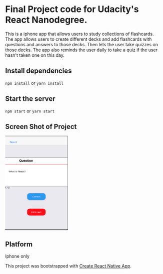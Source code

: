 # Final Project code for Udacity's React Nanodegree.

This is a iphone app that allows users to study collections of flashcards. The
app allows users to create different decks and add flashcards with questions and
answers to those decks. Then lets the user take quizzes on those decks. The app
also reminds the user daily to take a quiz if the user hasn't taken one on this
day.

## Install dependencies

`npm install` or `yarn install`

## Start the server

`npm start` or `yarn start`

## Screen Shot of Project

<img src="https://github.com/kolldavi/mobile-flashcards/blob/master/images/ScreenShot.png?raw=true" width="200" height="300" />

## Platform

Iphone only

This project was bootstrapped with
[Create React Native App](https://github.com/react-community/create-react-native-app).
